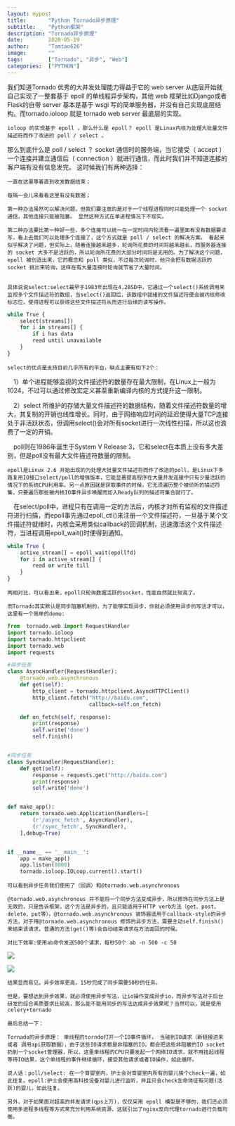 ```yaml
---
layout: mypost
title:       "Python Tornado异步原理"
subtitle:    "Python框架"
description: "Tornado异步原理"
date:        2020-05-19
author:      "Tomtao626"
image:       ""
tags:        ["Tornado", "异步", "Web"]
categories:  ["PYTHON"]
---
```


我们知道Tornado 优秀的大并发处理能力得益于它的 web server 从底层开始就自己实现了一整套基于 epoll 的单线程异步架构，其他 web 框架比如Django或者Flask的自带 server 基本是基于 wsgi 写的简单服务器，并没有自己实现底层结构。而tornado.ioloop 就是 tornado web server 最底层的实现。

    ioloop 的实现基于 epoll ，那么什么是 epoll？ epoll 是Linux内核为处理大批量文件描述符而作了改进的 poll / select 。
那么到底什么是 poll / select ？ socket 通信时的服务端，当它接受（ accept ）一个连接并建立通信后（ connection ）就进行通信，而此时我们并不知道连接的客户端有没有信息发完。 这时候我们有两种选择：

    一直在这里等着直到收发数据结束；

    每隔一会儿来看看这里有没有数据；

    第一种办法虽然可以解决问题，但我们要注意的是对于一个线程进程同时只能处理一个 socket 通信，其他连接只能被阻塞。 显然这种方式在单进程情况下不现实。

    第二种办法要比第一种好一些，多个连接可以统一在一定时间内轮流看一遍里面有没有数据要读写，看上去我们可以处理多个连接了，这个方式就是 poll / select 的解决方案。 看起来似乎解决了问题，但实际上，随着连接越来越多，轮询所花费的时间将越来越长，而服务器连接的 socket 大多不是活跃的，所以轮询所花费的大部分时间将是无用的。为了解决这个问题， epoll 被创造出来，它的概念和 poll 类似，不过每次轮询时，他只会把有数据活跃的 socket 挑出来轮询，这样在有大量连接时轮询就节省了大量时间。


    具体说说select:select最早于1983年出现在4.2BSD中，它通过一个select()系统调用来监视多个文件描述符的数组，当select()返回后，该数组中就绪的文件描述符便会被内核修改标志位，使得进程可以获得这些文件描述符从而进行后续的读写操作。

```python
while True {
    select(streams[])
    for i in streams[] {
        if i has data
        read until unavailable
    }
}
```
    select的优点是支持目前几乎所有的平台，缺点主要有如下2个：


 1）单个进程能够监视的文件描述符的数量存在最大限制，在Linux上一般为1024，不过可以通过修改宏定义甚至重新编译内核的方式提升这一限制。

 2）select 所维护的存储大量文件描述符的数据结构，随着文件描述符数量的增大，其复制的开销也线性增长。同时，由于网络响应时间的延迟使得大量TCP连接处于非活跃状态，但调用select()会对所有socket进行一次线性扫描，所以这也浪费了一定的开销。

 poll则在1986年诞生于System V Release 3，它和select在本质上没有多大差别，但是poll没有最大文件描述符数量的限制。

    epoll是Linux 2.6 开始出现的为处理大批量文件描述符而作了改进的poll，是Linux下多路复用IO接口select/poll的增强版本，它能显著提高程序在大量并发连接中只有少量活跃的情况下的系统CPU利用率。另一点原因就是获取事件的时候，它无须遍历整个被侦听的描述符集，只要遍历那些被内核IO事件异步唤醒而加入Ready队列的描述符集合就行了。
 在select/poll中，进程只有在调用一定的方法后，内核才对所有监视的文件描述符进行扫描，而epoll事先通过epoll_ctl()来注册一个文件描述符，一旦基于某个文件描述符就绪时，内核会采用类似callback的回调机制，迅速激活这个文件描述符，当进程调用epoll_wait()时便得到通知。
    
```python
while True {
    active_stream[] = epoll_wait(epollfd)
    for i in active_stream[] {
        read or write till
    }
}
```

    两相对比，可以看出来，epoll只轮询数据活跃的socket，性能自然就比较高了。

    而Tornado其实默认是同步阻塞机制的，为了能够实现异步，你就必须使用异步的写法才可以，这里有一个简单的demo:

```python
from  tornado.web import RequestHandler
import tornado.ioloop
import tornado.httpclient
import tornado.web
import requests

#异步任务
class AsyncHandler(RequestHandler):
    @tornado.web.asynchronous
    def get(self):
        http_client = tornado.httpclient.AsyncHTTPClient()
        http_client.fetch("http://baidu.com",
                          callback=self.on_fetch)

    def on_fetch(self, response):
        print(response)
        self.write('done')
        self.finish()


#同步任务
class SyncHandler(RequestHandler):
    def get(self):
        response = requests.get("http://baidu.com")
        print(response)
        self.write('done')


def make_app():
    return tornado.web.Application(handlers=[
        (r'/async_fetch', AsyncHandler),
        (r'/sync_fetch', SyncHandler),
    ],debug=True)


if __name__ == '__main__':
    app = make_app()
    app.listen(8000)
    tornado.ioloop.IOLoop.current().start()
```

    可以看到异步任务我们使用了（回调）和@tornado.web.asynchronous

    @tornado.web.asynchronous 并不能将一个同步方法变成异步，所以修饰在同步方法上是无效的，只是告诉框架，这个方法是异步的，且只能适用于HTTP verb方法（get、post、delete、put等）。@tornado.web.asynchronous 装饰器适用于callback-style的异步方法，对于用@tornado.web.asynchronous 修饰的异步方法，需要主动self.finish()来结束该请求，普通的方法(get()等)会自动结束请求在方法返回的时候。

    对比下效率:使用ab命令发送500个请求，每秒50个 ab -n 500 -c 50 

![](/resources/_gen/images/2020/05/19/img.png)

![](/resources/_gen/images/2020/05/19/img_1.png)

    结果显而易见，异步效率更高，15秒完成了同步需要50秒的任务。

    但是，要想达到异步效果，就必须使用异步写法，让io操作变成异步io，而异步写法对于后台研发的综合素质要求比较高，那么能不能用同步的写法达成异步效果呢？当然可以，就是使用celery+tornado

    最后总结一下：

    Tornado的异步原理： 单线程的torndo打开一个IO事件循环， 当碰到IO请求（新链接进来 或者 调用api获取数据），由于这些IO请求都是非阻塞的IO，都会把这些非阻塞的IO socket 扔到一个socket管理器，所以，这里单线程的CPU只要发起一个网络IO请求，就不用挂起线程等待IO结果，这个单线程的事件继续循环，接受其他请求或者IO操作，如此循环。

    说人话：poll/select: 在一个育婴室内，护士会对育婴室内所有的婴儿挨个check一遍，如此往复。epoll:护士会使用高科技设备对婴儿进行监听，并且只会check生命体征有问题(活跃)的婴儿，如此往复。

    另外，对于如果面对超高的并发请求(qps上万)，仅仅采用 epoll 模型是不够的，我们还必须使用多进程多线程等方式来充分利用系统资源，这就引出了nginx反向代理tornado进行负载均衡。